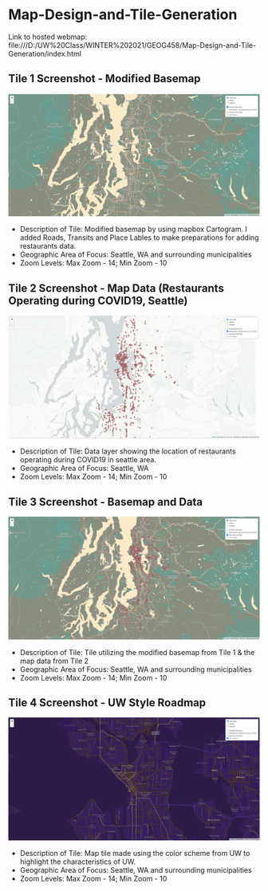 # Map-Design-and-Tile-Generation

Link to hosted webmap: file:///D:/UW%20Class/WINTER%202021/GEOG458/Map-Design-and-Tile-Generation/index.html

## Tile 1 Screenshot - Modified Basemap
![Map Image](img/basemap.PNG)

- Description of Tile: Modified basemap by using mapbox Cartogram. I added Roads, Transits and Place Lables to make preparations for adding restaurants data.
- Geographic Area of Focus: Seattle, WA and surrounding municipalities
- Zoom Levels: Max Zoom - 14; Min Zoom - 10

## Tile 2 Screenshot - Map Data (Restaurants Operating during COVID19, Seattle)
![Map Image](img/data.PNG)

- Description of Tile: Data layer showing the location of restaurants operating during COVID19 in seattle area.
- Geographic Area of Focus: Seattle, WA
- Zoom Levels: Max Zoom - 14; Min Zoom - 10

## Tile 3 Screenshot - Basemap and Data
![Map Image](img/BasemapAndData.PNG)

- Description of Tile: Tile utilizing the modified basemap from Tile 1 & the map data from Tile 2
- Geographic Area of Focus: Seattle, WA and surrounding municipalities
- Zoom Levels: Max Zoom - 14; Min Zoom - 10

## Tile 4 Screenshot - UW Style Roadmap
![Map Image](img/SonicsTileTheme.png)

- Description of Tile: Map tile made using the color scheme from UW to highlight the characteristics of UW.
- Geographic Area of Focus: Seattle, WA and surrounding municipalities
- Zoom Levels: Max Zoom - 14; Min Zoom - 10
